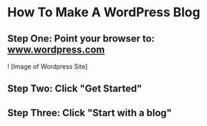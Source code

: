 # How To Make A WordPress Blog
## Step One: Point your browser to: www.wordpress.com
! [Image of Wordpress Site]
## Step Two: Click "Get Started"
## Step Three: Click "Start with a blog"
